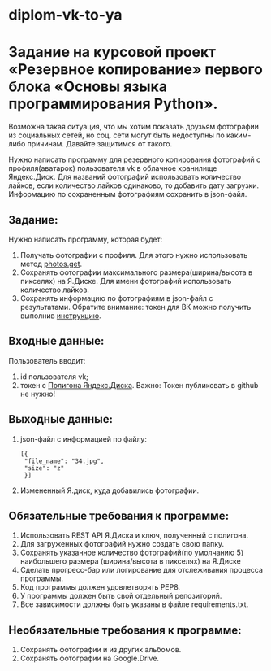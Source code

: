 # diplom-vk-to-ya


#  Задание на курсовой проект «Резервное копирование» первого блока «Основы языка программирования Python».
Возможна такая ситуация, что мы хотим показать друзьям фотографии из социальных сетей, но соц. сети могут быть недоступны по каким-либо причинам. Давайте защитимся от такого.

Нужно написать программу для резервного копирования фотографий с профиля(аватарок) пользователя vk в облачное хранилище Яндекс.Диск. Для названий фотографий использовать количество лайков, если количество лайков одинаково, то добавить дату загрузки. Информацию по сохраненным фотографиям сохранить в json-файл.

 ## Задание:

Нужно написать программу, которая будет:

1. Получать фотографии с профиля. Для этого нужно использовать метод [photos.get](https://vk.com/dev/photos.get).
2. Сохранять фотографии максимального размера(ширина/высота в пикселях) на Я.Диске.
Для имени фотографий использовать количество лайков.
3. Сохранять информацию по фотографиям в json-файл с результатами.
Обратите внимание: токен для ВК можно получить выполнив [инструкцию](https://docs.google.com/document/d/1_xt16CMeaEir-tWLbUFyleZl6woEdJt-7eyva1coT3w/edit?usp=sharing).

## Входные данные:

Пользователь вводит:

1. id пользователя vk;
2. токен с [Полигона Яндекс.Диска](https://yandex.ru/dev/disk/poligon/). Важно: Токен публиковать в github не нужно!

## Выходные данные:

1. json-файл с информацией по файлу:
    <pre><code>[{
    "file_name": "34.jpg",
    "size": "z"
    }]</code></pre>
2. Измененный Я.диск, куда добавились фотографии. ​ ​

## Обязательные требования к программе:

1. Использовать REST API Я.Диска и ключ, полученный с полигона.
2. Для загруженных фотографий нужно создать свою папку.
3. Сохранять указанное количество фотографий(по умолчанию 5) наибольшего размера (ширина/высота в пикселях) на Я.Диске
4. Сделать прогресс-бар или логирование для отслеживания процесса программы.
5. Код программы должен удовлетворять PEP8.
6. У программы должен быть свой отдельный репозиторий.
7. Все зависимости должны быть указаны в файле requiremеnts.txt. ​

## Необязательные требования к программе:

1. Сохранять фотографии и из других альбомов.
2. Сохранять фотографии на Google.Drive.
